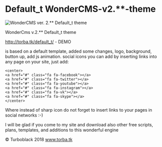 # Default_t   WonderCMS-v2.**-theme
![WonderCMS ver. 2.** Default_t theme](http://torba.tk/default_t_theme.jpg)


WonderCms v.2.** Default_t theme

http://torba.tk/default_t/ - DEMO

is based on a default template, added some changes, logo, background, button up, add js animation.
social icons you can add by inserting links into any page on your site, just add:
```
<center>
<a href="#" class="fa fa-facebook"></a>
<a href="#" class="fa fa-twitter"></a>
<a href="#" class="fa fa-youtube"></a>
<a href="#" class="fa fa-instagram"></a>
<a href="#" class="fa fa-vk"></a>
<a href="#" class="fa fa-skype"></a>
</center>
```

Where instead of sharp icon do not forget to insert links to your pages in social networks :-)

I will be glad if you come to my site and download also other free scripts, plans, templates, and additions to this wonderful engine  

© Turboblack 2018 www.torba.tk
